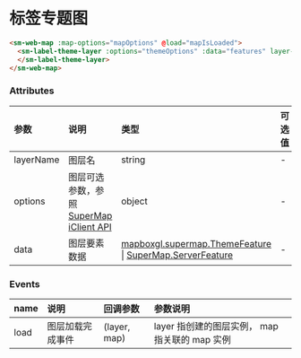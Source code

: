 # 标签专题图

<sm-iframe src="https://iclient.supermap.io/examples/component/components_labeltheme_vue.html"></sm-iframe>

```html
<sm-web-map :map-options="mapOptions" @load="mapIsLoaded">
  <sm-label-theme-layer :options="themeOptions" :data="features" layer-name="LabelThemeLayer" @load="layerLoaded">
  </sm-label-theme-layer>
</sm-web-map>
```

### Attributes

| 参数      | 说明                                                                                                                        | 类型                                                                                                                                                                                            | 可选值 | 默认值 |
| :-------- | :-------------------------------------------------------------------------------------------------------------------------- | :---------------------------------------------------------------------------------------------------------------------------------------------------------------------------------------------- | :----- | :----- |
| layerName | 图层名                                                                                                                      | string                                                                                                                                                                                          | -      | -      |
| options   | 图层可选参数，参照 [SuperMap iClient API](https://iclient.supermap.io/docs/mapboxgl/mapboxgl.supermap.LabelThemeLayer.html) | object                                                                                                                                                                                          | -      | -      |
| data      | 图层要素数据                                                                                                                | [mapboxgl.supermap.ThemeFeature](https://iclient.supermap.io/docs/mapboxgl/mapboxgl.supermap.ThemeFeature.html) \| [SuperMap.ServerFeature](https://iclient.supermap.io/web/apis/mapboxgl.html) | -      | -      |

### Events

| name | 说明             | 回调参数     | 参数说明                                         |
| :--- | :--------------- | :----------- | :--------------------------------------------- |
| load | 图层加载完成事件 | (layer, map) | layer 指创建的图层实例， map 指关联的 map 实例 |
